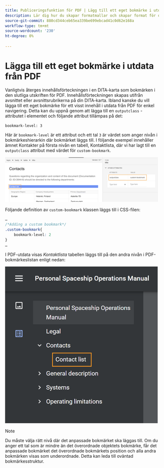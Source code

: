```yaml
---
title: Publiceringsfunktion för PDF | Lägg till ett eget bokmärke i utdata från PDF
description: Lär dig hur du skapar formatmallar och skapar format för ditt innehåll.
source-git-commit: 880cd344ceb65ea339be699ebcad41c0d62e168a
workflow-type: tm+mt
source-wordcount: '230'
ht-degree: 0%

---
```


# Lägga till ett eget bokmärke i utdata från PDF

Vanligtvis återges innehållsförteckningen i en DITA-karta som bokmärken i den slutliga utskriften för PDF. Innehållsförteckningen skapas utifrån avsnittet eller avsnittsrubrikerna på din DITA-karta. Ibland kanske du vill lägga till ett eget bokmärke för ett visst innehåll i utdata från PDF för enkel navigering. Detta kan du uppnå genom att lägga till en `outputclass` -attributet i elementet och följande attribut tillämpas på det:

`bookmark-level: 3`

Här är `bookmark-level` är ett attribut och ett tal `3` är värdet som anger nivån i bokmärkeshierarkin där bokmärket läggs till. I följande exempel innehåller ämnet Kontakter på första nivån en tabell, Kontaktlista, där vi har lagt till en `outputclass` attribut med värdet för `custom-bookmark`.


<img src="./assets/custom-bookmark-attribute.png" width="500">

Följande definition av `custom-bookmark` klassen läggs till i CSS-filen:

```css
…
/*Adding a custom bookmark*/
.custom-bookmark{
    bookmark-level: 2
}
…
```

I PDF-utdata visas *Kontaktlista* tabellen läggs till på den andra nivån i PDF-bokmärkeslistan enligt nedan:

<img src="./assets/custom-bookmark-in-pdf-output.png" width="500">

>[!NOTE]
>
>Du måste välja rätt nivå där det anpassade bokmärket ska läggas till. Om du anger ett tal som är mindre än det överordnade objektets bokmärke, får det anpassade bokmärket det överordnade bokmärkets position och alla andra bokmärken visas som underordnade. Detta kan leda till oväntad bokmärkesstruktur.
